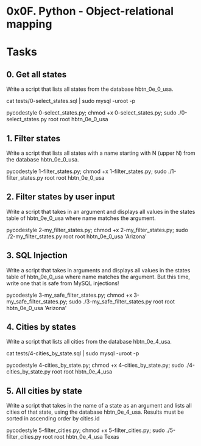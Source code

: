 # 0x0F. Python - Object-relational mapping

# Tasks
## 0. Get all states
Write a script that lists all states from the database hbtn_0e_0_usa.

cat tests/0-select_states.sql | sudo mysql -uroot -p

pycodestyle 0-select_states.py; chmod +x 0-select_states.py; sudo ./0-select_states.py root root hbtn_0e_0_usa

## 1. Filter states
Write a script that lists all states with a name starting with N (upper N) from the database hbtn_0e_0_usa.

pycodestyle 1-filter_states.py; chmod +x 1-filter_states.py; sudo ./1-filter_states.py root root hbtn_0e_0_usa

## 2. Filter states by user input
Write a script that takes in an argument and displays all values in the states table of hbtn_0e_0_usa where name matches the argument.

pycodestyle 2-my_filter_states.py; chmod +x 2-my_filter_states.py; sudo ./2-my_filter_states.py root root hbtn_0e_0_usa 'Arizona'

## 3. SQL Injection
Write a script that takes in arguments and displays all values in the states table of hbtn_0e_0_usa where name matches the argument. But this time, write one that is safe from MySQL injections!

pycodestyle 3-my_safe_filter_states.py; chmod +x 3-my_safe_filter_states.py; sudo ./3-my_safe_filter_states.py root root hbtn_0e_0_usa 'Arizona'

## 4. Cities by states
Write a script that lists all cities from the database hbtn_0e_4_usa.

cat tests/4-cities_by_state.sql | sudo mysql -uroot -p

pycodestyle 4-cities_by_state.py; chmod +x 4-cities_by_state.py; sudo ./4-cities_by_state.py root root hbtn_0e_4_usa

## 5. All cities by state
Write a script that takes in the name of a state as an argument and lists all cities of that state, using the database hbtn_0e_4_usa. Results must be sorted in ascending order by cities.id

pycodestyle 5-filter_cities.py; chmod +x 5-filter_cities.py; sudo ./5-filter_cities.py root root hbtn_0e_4_usa Texas

## 






